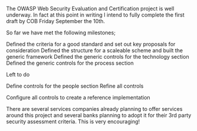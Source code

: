 The OWASP Web Security Evaluation and Certification project is well
underway. In fact at this point in writing I intend to fully complete
the first draft by COB Friday September the 10th.

So far we have met the following milestones;

Defined the criteria for a good standard and set out key proposals for
consideration Defined the structure for a scaleable scheme and built the
generic framework Defined the generic controls for the technology
section Defined the generic controls for the process section

Left to do

Define controls for the people section Refine all controls

Configure all controls to create a reference implementation

There are several services companies already planning to offer services
around this project and several banks planning to adopt it for their 3rd
party security assessment criteria. This is very encouraging\!